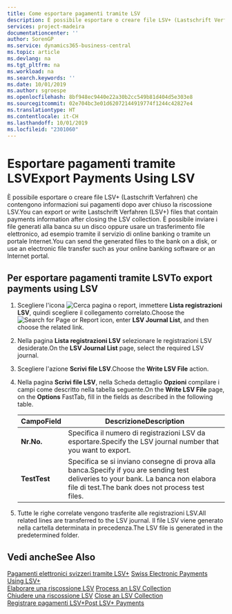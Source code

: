 ```yaml
---
title: Come esportare pagamenti tramite LSV
description: È possibile esportare o creare file LSV+ (Lastschrift Verfahren) che contengono informazioni sui pagamenti dopo aver chiuso la riscossione LSV. È possibile inviare i file generati alla banca su un disco oppure usare un trasferimento file elettronico, ad esempio tramite il servizio di online banking o tramite un portale Internet.
services: project-madeira
documentationcenter: ''
author: SorenGP
ms.service: dynamics365-business-central
ms.topic: article
ms.devlang: na
ms.tgt_pltfrm: na
ms.workload: na
ms.search.keywords: ''
ms.date: 10/01/2019
ms.author: sgroespe
ms.openlocfilehash: 8bf948ec9440e22a30b2cc549b81d404d5e303e8
ms.sourcegitcommit: 02e704bc3e01d62072144919774f1244c42827e4
ms.translationtype: HT
ms.contentlocale: it-CH
ms.lasthandoff: 10/01/2019
ms.locfileid: "2301060"
---
```

# <a name="export-payments-using-lsv"></a><span data-ttu-id="f08d5-104">Esportare pagamenti tramite LSV</span><span class="sxs-lookup"><span data-stu-id="f08d5-104">Export Payments Using LSV</span></span>
<span data-ttu-id="f08d5-105">È possibile esportare o creare file LSV+ (Lastschrift Verfahren) che contengono informazioni sui pagamenti dopo aver chiuso la riscossione LSV.</span><span class="sxs-lookup"><span data-stu-id="f08d5-105">You can export or write Lastschrift Verfahren (LSV+) files that contain payments information after closing the LSV collection.</span></span> <span data-ttu-id="f08d5-106">È possibile inviare i file generati alla banca su un disco oppure usare un trasferimento file elettronico, ad esempio tramite il servizio di online banking o tramite un portale Internet.</span><span class="sxs-lookup"><span data-stu-id="f08d5-106">You can send the generated files to the bank on a disk, or use an electronic file transfer such as your online banking software or an Internet portal.</span></span>  

## <a name="to-export-payments-using-lsv"></a><span data-ttu-id="f08d5-107">Per esportare pagamenti tramite LSV</span><span class="sxs-lookup"><span data-stu-id="f08d5-107">To export payments using LSV</span></span>  

1.  <span data-ttu-id="f08d5-108">Scegliere l'icona ![Cerca pagina o report](../../media/ui-search/search_small.png "Cerca pagina o report"), immettere **Lista registrazioni LSV**, quindi scegliere il collegamento correlato.</span><span class="sxs-lookup"><span data-stu-id="f08d5-108">Choose the ![Search for Page or Report](../../media/ui-search/search_small.png "Search for Page or Report icon") icon, enter **LSV Journal List**, and then choose the related link.</span></span>  
2.  <span data-ttu-id="f08d5-109">Nella pagina **Lista registrazioni LSV** selezionare le registrazioni LSV desiderate.</span><span class="sxs-lookup"><span data-stu-id="f08d5-109">On the **LSV Journal List** page, select the required LSV journal.</span></span>  
3.  <span data-ttu-id="f08d5-110">Scegliere l'azione **Scrivi file LSV**.</span><span class="sxs-lookup"><span data-stu-id="f08d5-110">Choose the **Write LSV File** action.</span></span>  
4.  <span data-ttu-id="f08d5-111">Nella pagina **Scrivi file LSV**, nella Scheda dettaglio **Opzioni** compilare i campi come descritto nella tabella seguente.</span><span class="sxs-lookup"><span data-stu-id="f08d5-111">On the **Write LSV File** page, on the **Options** FastTab, fill in the fields as described in the following table.</span></span>  

    |<span data-ttu-id="f08d5-112">Campo</span><span class="sxs-lookup"><span data-stu-id="f08d5-112">Field</span></span>|<span data-ttu-id="f08d5-113">Descrizione</span><span class="sxs-lookup"><span data-stu-id="f08d5-113">Description</span></span>|  
    |---------------------------------|---------------------------------------|  
    |<span data-ttu-id="f08d5-114">**Nr.**</span><span class="sxs-lookup"><span data-stu-id="f08d5-114">**No.**</span></span>|<span data-ttu-id="f08d5-115">Specifica il numero di registrazioni LSV da esportare.</span><span class="sxs-lookup"><span data-stu-id="f08d5-115">Specify the LSV journal number that you want to export.</span></span>|  
    |<span data-ttu-id="f08d5-116">**Test**</span><span class="sxs-lookup"><span data-stu-id="f08d5-116">**Test**</span></span>|<span data-ttu-id="f08d5-117">Specifica se si inviano consegne di prova alla banca.</span><span class="sxs-lookup"><span data-stu-id="f08d5-117">Specify if you are sending test deliveries to your bank.</span></span> <span data-ttu-id="f08d5-118">La banca non elabora file di test.</span><span class="sxs-lookup"><span data-stu-id="f08d5-118">The bank does not process test files.</span></span>|  

5.  <span data-ttu-id="f08d5-119">Tutte le righe correlate vengono trasferite alle registrazioni LSV.</span><span class="sxs-lookup"><span data-stu-id="f08d5-119">All related lines are transferred to the LSV journal.</span></span> <span data-ttu-id="f08d5-120">Il file LSV viene generato nella cartella determinata in precedenza.</span><span class="sxs-lookup"><span data-stu-id="f08d5-120">The LSV file is generated in the predetermined folder.</span></span>  

## <a name="see-also"></a><span data-ttu-id="f08d5-121">Vedi anche</span><span class="sxs-lookup"><span data-stu-id="f08d5-121">See Also</span></span>  
 <span data-ttu-id="f08d5-122">[Pagamenti elettronici svizzeri tramite LSV+](swiss-electronic-payments-using-lsv-.md) </span><span class="sxs-lookup"><span data-stu-id="f08d5-122">[Swiss Electronic Payments Using LSV+](swiss-electronic-payments-using-lsv-.md) </span></span>  
 <span data-ttu-id="f08d5-123">[Elaborare una riscossione LSV](how-to-process-an-lsv-collection.md) </span><span class="sxs-lookup"><span data-stu-id="f08d5-123">[Process an LSV Collection](how-to-process-an-lsv-collection.md) </span></span>  
 <span data-ttu-id="f08d5-124">[Chiudere una riscossione LSV](how-to-close-an-lsv-collection.md) </span><span class="sxs-lookup"><span data-stu-id="f08d5-124">[Close an LSV Collection](how-to-close-an-lsv-collection.md) </span></span>  
 [<span data-ttu-id="f08d5-125">Registrare pagamenti LSV+</span><span class="sxs-lookup"><span data-stu-id="f08d5-125">Post LSV+ Payments</span></span>](how-to-post-lsv-payments.md)
